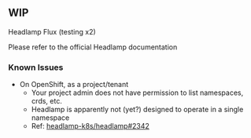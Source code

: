 ## WIP

Headlamp Flux (testing x2)

Please refer to the official Headlamp documentation

### Known Issues

* On OpenShift, as a project/tenant
  * Your project admin does not have permission to list namespaces, crds, etc.
  * Headlamp is apparently not (yet?) designed to operate in a single namespace
  * Ref: [headlamp-k8s/headlamp#2342](https://github.com/headlamp-k8s/headlamp/issues/2342)
